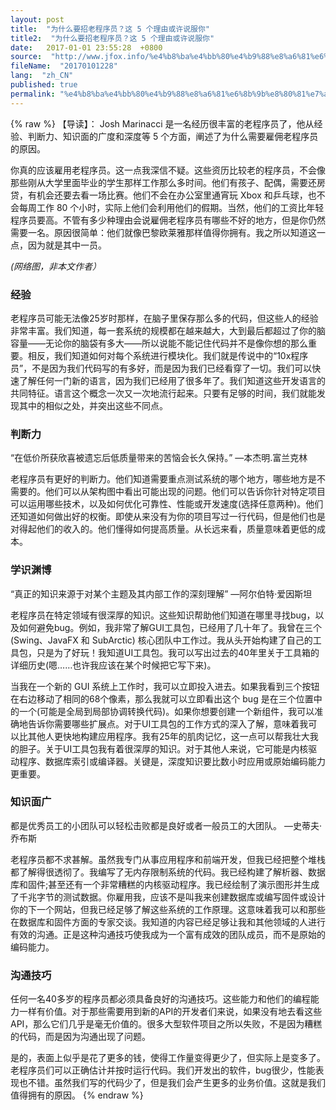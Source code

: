 ```yaml
---
layout: post
title:  "为什么要招老程序员？这 5 个理由或许说服你"
title2:  "为什么要招老程序员？这 5 个理由或许说服你"
date:   2017-01-01 23:55:28  +0800
source:  "http://www.jfox.info/%e4%b8%ba%e4%bb%80%e4%b9%88%e8%a6%81%e6%8b%9b%e8%80%81%e7%a8%8b%e5%ba%8f%e5%91%98%e8%bf%995%e4%b8%aa%e7%90%86%e7%94%b1%e6%88%96%e8%ae%b8%e8%af%b4%e6%9c%8d%e4%bd%a0.html"
fileName:  "20170101228"
lang:  "zh_CN"
published: true
permalink: "%e4%b8%ba%e4%bb%80%e4%b9%88%e8%a6%81%e6%8b%9b%e8%80%81%e7%a8%8b%e5%ba%8f%e5%91%98%e8%bf%995%e4%b8%aa%e7%90%86%e7%94%b1%e6%88%96%e8%ae%b8%e8%af%b4%e6%9c%8d%e4%bd%a0.html"
---
```

{% raw %}
【导读】： Josh Marinacci 是一名经历很丰富的老程序员了，他从经验、判断力、知识面的广度和深度等 5 个方面，阐述了为什么需要雇佣老程序员的原因。

你真的应该雇用老程序员。这一点我深信不疑。这些资历比较老的程序员，不会像那些刚从大学里面毕业的学生那样工作那么多时间。他们有孩子、配偶，需要还房贷，有机会还要去看一场比赛。他们不会在办公室里通宵玩 Xbox 和乒乓球，也不会每周工作 80 个小时，实际上他们会利用他们的假期。当然，他们的工资比年轻程序员要高。不管有多少种理由会说雇佣老程序员有哪些不好的地方，但是你仍然需要一名。原因很简单：他们就像巴黎欧莱雅那样值得你拥有。我之所以知道这一点，因为就是其中一员。

*(网络图，非本文作者）*

### 经验

老程序员可能无法像25岁时那样，在脑子里保存那么多的代码，但这些人的经验非常丰富。我们知道，每一套系统的规模都在越来越大，大到最后都超过了你的脑容量——无论你的脑袋有多大——所以说能不能记住代码并不是像你想的那么重要。相反，我们知道如何对每个系统进行模块化。我们就是传说中的“10x程序员”，不是因为我们代码写的有多好，而是因为我们已经看穿了一切。我们可以快速了解任何一门新的语言，因为我们已经用了很多年了。我们知道这些开发语言的共同特征。语言这个概念一次又一次地流行起来。只要有足够的时间，我们就能发现其中的相似之处，并突出这些不同点。

### 判断力

“在低价所获欣喜被遗忘后低质量带来的苦恼会长久保持。” —本杰明.富兰克林

老程序员有更好的判断力。他们知道需要重点测试系统的哪个地方，哪些地方是不需要的。他们可以从架构图中看出可能出现的问题。他们可以告诉你针对特定项目可以运用哪些技术，以及如何优化可靠性、性能或开发速度(选择任意两种)。他们还知道如何做出好的权衡。即使从来没有为你的项目写过一行代码，但是他们也是对得起他们的收入的。他们懂得如何提高质量。从长远来看，质量意味着更低的成本。

### 学识渊博

“真正的知识来源于对某个主题及其内部工作的深刻理解” —阿尔伯特·爱因斯坦

老程序员在特定领域有很深厚的知识。这些知识帮助他们知道在哪里寻找bug，以及如何避免bug。例如，我非常了解GUI工具包，已经用了几十年了。我曾在三个(Swing、JavaFX 和 SubArctic) 核心团队中工作过。我从头开始构建了自己的工具包，只是为了好玩！我知道UI工具包。我可以写出过去的40年里关于工具箱的详细历史(嗯……也许我应该在某个时候把它写下来)。

当我在一个新的 GUI 系统上工作时，我可以立即投入进去。如果我看到三个按钮在右边移动了相同的68个像素，那么我就可以立即看出这个 bug 是在三个位置中的一个(可能是全局到局部协调转换代码)。如果你想要创建一个新组件，我可以准确地告诉你需要哪些扩展点。对于UI工具包的工作方式的深入了解，意味着我可以比其他人更快地构建应用程序。我有25年的肌肉记忆，这一点可以帮我壮大我的胆子。关于UI工具包我有着很深厚的知识。对于其他人来说，它可能是内核驱动程序、数据库索引或编译器。关键是，深度知识要比数小时应用或原始编码能力更重要。

### 知识面广

都是优秀员工的小团队可以轻松击败都是良好或者一般员工的大团队。 —史蒂夫·乔布斯

老程序员都不求甚解。虽然我专门从事应用程序和前端开发，但我已经把整个堆栈都了解得很透彻了。我编写了无内存限制系统的代码。我已经构建了解析器、数据库和固件;甚至还有一个非常糟糕的内核驱动程序。我已经绘制了演示图形并生成了千兆字节的测试数据。你雇用我，应该不是叫我来创建数据库或编写固件或设计你的下一个网站，但我已经足够了解这些系统的工作原理。这意味着我可以和那些在数据库和固件方面的专家交谈。我知道的内容已经足够让我和其他领域的人进行有效的沟通。正是这种沟通技巧使我成为一个富有成效的团队成员，而不是原始的编码能力。

### 沟通技巧

任何一名40多岁的程序员都必须具备良好的沟通技巧。这些能力和他们的编程能力一样有价值。对于那些需要用到新的API的开发者们来说，如果没有地去看这些API，那么它们几乎是毫无价值的。很多大型软件项目之所以失败，不是因为糟糕的代码，而是因为沟通出现了问题。

是的，表面上似乎是花了更多的钱，使得工作量变得更少了，但实际上是变多了。老程序员们可以正确估计并按时运行代码。我们开发出的软件，bug很少，性能表现也不错。虽然我们写的代码少了，但是我们会产生更多的业务价值。这就是我们值得拥有的原因。
{% endraw %}
